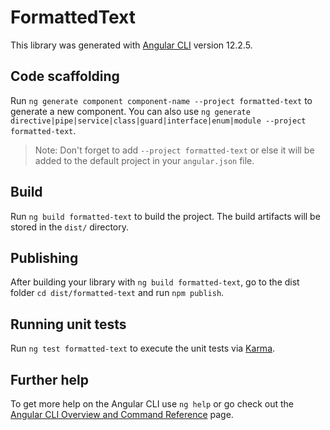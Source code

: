 # FormattedText

This library was generated with [Angular CLI](https://github.com/angular/angular-cli) version 12.2.5.

## Code scaffolding

Run `ng generate component component-name --project formatted-text` to generate a new component. You can also use `ng generate directive|pipe|service|class|guard|interface|enum|module --project formatted-text`.
> Note: Don't forget to add `--project formatted-text` or else it will be added to the default project in your `angular.json` file. 

## Build

Run `ng build formatted-text` to build the project. The build artifacts will be stored in the `dist/` directory.

## Publishing

After building your library with `ng build formatted-text`, go to the dist folder `cd dist/formatted-text` and run `npm publish`.

## Running unit tests

Run `ng test formatted-text` to execute the unit tests via [Karma](https://karma-runner.github.io).

## Further help

To get more help on the Angular CLI use `ng help` or go check out the [Angular CLI Overview and Command Reference](https://angular.io/cli) page.
